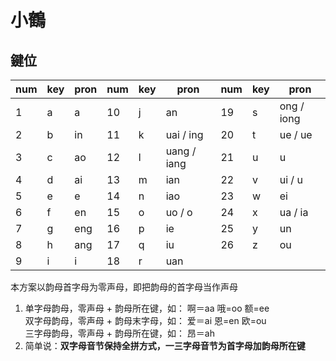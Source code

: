 # 小鶴

## 鍵位

| num | key | pron | num | key | pron        | num | key | pron       |
| --  | --  | --   | --  | --  | --          | --  | --  | --         |
| 1   | a   | a    | 10  | j   | an          | 19  | s   | ong / iong |
| 2   | b   | in   | 11  | k   | uai / ing   | 20  | t   | ue / ue    |
| 3   | c   | ao   | 12  | l   | uang / iang | 21  | u   | u          |
| 4   | d   | ai   | 13  | m   | ian         | 22  | v   | ui / u     |
| 5   | e   | e    | 14  | n   | iao         | 23  | w   | ei         |
| 6   | f   | en   | 15  | o   | uo / o      | 24  | x   | ua / ia    |
| 7   | g   | eng  | 16  | p   | ie          | 25  | y   | un         |
| 8   | h   | ang  | 17  | q   | iu          | 26  | z   | ou         |
| 9   | i   | i    | 18  | r   | uan         |     |     |            |

本方案以韵母首字母为零声母，即把韵母的首字母当作声母

1. 单字母韵母，零声母 + 韵母所在键，如： 啊＝aa 哦=oo 额=ee  
   双字母韵母，零声母 + 韵母末字母，如： 爱＝ai 恩=en 欧=ou  
   三字母韵母，零声母 + 韵母所在键，如： 昂＝ah
2. 简单说：**双字母音节保持全拼方式，一三字母音节为首字母加韵母所在键**
